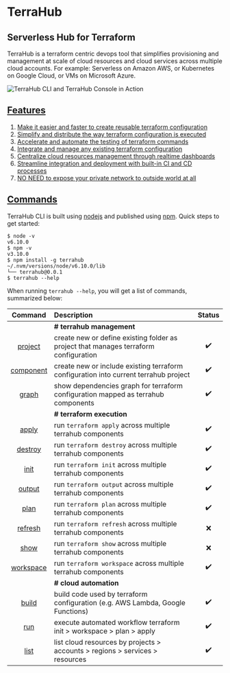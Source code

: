 # TerraHub

## Serverless Hub for Terraform

TerraHub is a terraform centric devops tool that simplifies provisioning and
management at scale of cloud resources and cloud services across multiple cloud
accounts. For example: Serverless on Amazon AWS, or Kubernetes on Google Cloud,
or VMs on Microsoft Azure.

![TerraHub CLI and TerraHub Console in Action](images/terrahub-in-action.gif "TerraHub CLI and TerraHub Console in Action")


## [Features](features.md)

1. [Make it easier and faster to create reusable terraform configuration](features/features1.md)
2. [Simplify and distribute the way terraform configuration is executed](features/features2.md)
3. [Accelerate and automate the testing of terraform commands](features/features3.md)
4. [Integrate and manage any existing terraform configuration](features/features4.md)
5. [Centralize cloud resources management through realtime dashboards](features/features5.md)
6. [Streamline integration and deployment with built-in CI and CD processes](features/features6.md)
7. [NO NEED to expose your private network to outside world at all](features/features7.md)


## [Commands](commands.md)

TerraHub CLI is built using [nodejs](https://nodejs.org) and published using
[npm](https://www.npmjs.com). Quick steps to get started:
```shell
$ node -v
v6.10.0
$ npm -v
v3.10.0
$ npm install -g terrahub
~/.nvm/versions/node/v6.10.0/lib
└── terrahub@0.0.1
$ terrahub --help
```

When running `terrahub --help`, you will get a list of commands, summarized below:

| Command | Description | Status |
| :---:   | :---        | :---:  |
|| **# terrahub management** ||
| [project](commands/project.md) | create new or define existing folder as project that manages terraform configuration | :heavy_check_mark: |
| [component](commands/component.md) | create new or include existing terraform configuration into current terrahub project | :heavy_check_mark: |
| [graph](commands/graph.md) | show dependencies graph for terraform configuration mapped as terrahub components | :heavy_check_mark: |
|| **# terraform execution** ||
| [apply](commands/apply.md) | run `terraform apply` across multiple terrahub components | :heavy_check_mark: |
| [destroy](commands/destroy.md) | run `terraform destroy` across multiple terrahub components | :heavy_check_mark: |
| [init](commands/init.md) | run `terraform init` across multiple terrahub components | :heavy_check_mark: |
| [output](commands/output.md) | run `terraform output` across multiple terrahub components | :heavy_check_mark: |
| [plan](commands/plan.md) | run `terraform plan` across multiple terrahub components | :heavy_check_mark: |
| [refresh](commands/refresh.md) | run `terraform refresh` across multiple terrahub components | :x: |
| [show](commands/show.md) | run `terraform show` across multiple terrahub components | :x: |
| [workspace](commands/workspace.md) | run `terraform workspace` across multiple terrahub components | :heavy_check_mark: |
|| **# cloud automation** ||
| [build](commands/build.md) | build code used by terraform configuration (e.g. AWS Lambda, Google Functions) | :heavy_check_mark: |
| [run](commands/run.md) | execute automated workflow terraform init > workspace > plan > apply | :heavy_check_mark: |
| [list](commands/list.md) | list cloud resources by projects > accounts > regions > services > resources | :heavy_check_mark: |
